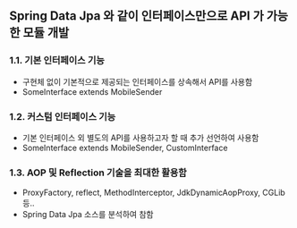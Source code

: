 ## Spring Data Jpa 와 같이 인터페이스만으로 API 가 가능한 모듈 개발
### 1.1. 기본 인터페이스 기능
* 구현체 없이 기본적으로 제공되는 인터페이스를 상속해서 API를 사용함
* SomeInterface extends MobileSender
  
### 1.2. 커스텀 인터페이스 기능
* 기본 인터페이스 외 별도의 API를 사용하고자 할 때 추가 선언하여 사용함
* SomeInterface extends MobileSender, CustomInterface

### 1.3. AOP 및 Reflection 기술을 최대한 활용함
* ProxyFactory, reflect, MethodInterceptor, JdkDynamicAopProxy, CGLib 등..
* Spring Data Jpa 소스를 분석하여 참함
